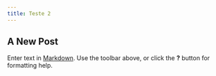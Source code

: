 ```yaml
---
title: Teste 2
---
```


## A New Post

Enter text in [Markdown](http://daringfireball.net/projects/markdown/). Use the toolbar above, or click the **?** button for formatting help.
